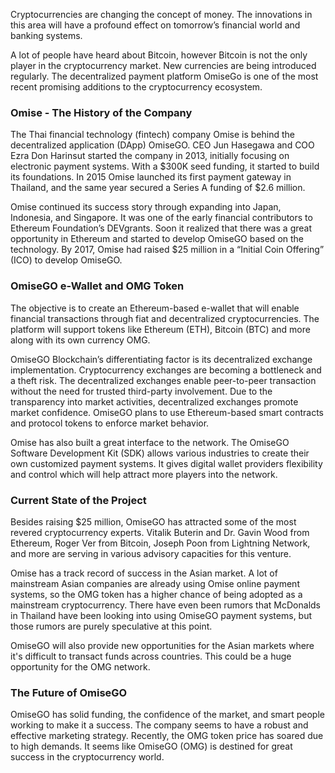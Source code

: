 Cryptocurrencies are changing the concept of money. The innovations in this area will have a profound effect on tomorrow’s financial world and banking systems. 

A lot of people have heard about Bitcoin, however Bitcoin is not the only player in the cryptocurrency market. New currencies are being introduced regularly. The decentralized payment platform OmiseGo is one of the most recent promising additions to the cryptocurrency ecosystem.

### Omise - The History of the Company
The Thai financial technology (fintech) company Omise is behind the decentralized application (DApp) OmiseGO. CEO Jun Hasegawa and COO Ezra Don Harinsut started the company in 2013, initially focusing on electronic payment systems. With a $300K seed funding, it started to build its foundations. In 2015 Omise launched its first payment gateway in Thailand, and the same year secured a Series A funding of $2.6 million.

Omise continued its success story through expanding into Japan, Indonesia, and Singapore. It was one of the early financial contributors to Ethereum Foundation’s DEVgrants. Soon it realized that there was a great opportunity in Ethereum and started to develop OmiseGO based on the technology. By 2017, Omise had raised $25 million in a “Initial Coin Offering” (ICO) to develop OmiseGO.

### OmiseGO e-Wallet and OMG Token
The objective is to create an Ethereum-based e-wallet that will enable financial transactions through fiat and decentralized cryptocurrencies. The platform will support tokens like Ethereum (ETH), Bitcoin (BTC) and more along with its own currency OMG.

OmiseGO Blockchain’s differentiating factor is its decentralized exchange implementation. Cryptocurrency exchanges are becoming a bottleneck and a theft risk. The decentralized exchanges enable peer-to-peer transaction without the need for trusted third-party involvement. Due to the transparency into market activities, decentralized exchanges promote market confidence. OmiseGO plans to use Ethereum-based smart contracts and protocol tokens to enforce market behavior.

Omise has also built a great interface to the network. The OmiseGO Software Development Kit (SDK) allows various industries to create their own customized payment systems. It gives digital wallet providers flexibility and control which will help attract more players into the network.

### Current State of the Project
Besides raising $25 million, OmiseGO has attracted some of the most revered cryptocurrency experts. Vitalik Buterin and Dr. Gavin Wood from Ethereum, Roger Ver from Bitcoin, Joseph Poon from Lightning Network, and more are serving in various advisory capacities for this venture.

Omise has a track record of success in the Asian market. A lot of mainstream Asian companies are already using Omise online payment systems, so the OMG token has a higher chance of being adopted as a mainstream cryptocurrency. There have even been rumors that McDonalds in Thailand have been looking into using OmiseGO payment systems, but those rumors are purely speculative at this point. 

OmiseGO will also provide new opportunities for the Asian markets where it's difficult to transact funds across countries. This could be a huge opportunity for the OMG network.

### The Future of OmiseGO
OmiseGO has solid funding, the confidence of the market, and smart people working to make it a success. The company seems to have a robust and effective marketing strategy. Recently, the OMG token price has soared due to high demands. It seems like OmiseGO (OMG) is destined for great success in the cryptocurrency world.
